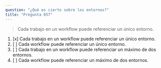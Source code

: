 ```yaml
---
question: "¿Qué es cierto sobre los entornos?"
title: "Pregunta 057"
---
```


> Cada trabajo en un workflow puede referenciar un único entorno.
1. [x] Cada trabajo en un workflow puede referenciar un único entorno.
1. [ ] Cada workflow puede referenciar un único entorno.
1. [ ] Cada trabajo en un workflow puede referenciar un máximo de dos entornos.
1. [ ] Cada workflow puede referenciar un máximo de dos entornos.
